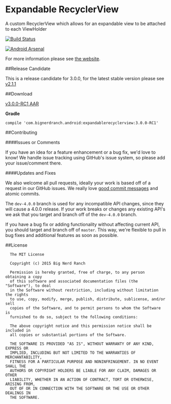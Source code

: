 # Expandable RecyclerView

A custom RecyclerView which allows for an expandable view to be attached to each ViewHolder

[![Build Status](https://travis-ci.org/bignerdranch/expandable-recycler-view.svg?branch=master)](https://travis-ci.org/bignerdranch/expandable-recycler-view)

[![Android Arsenal](https://img.shields.io/badge/Android%20Arsenal-Expandable%20RecyclerView-green.svg?style=flat)](https://android-arsenal.com/details/1/2119)

For more information please see [the website](http://bignerdranch.github.io/expandable-recycler-view/).

##Release Candidate

This is a release candidate for 3.0.0, for the latest stable version please see [v2.1.1](https://github.com/bignerdranch/expandable-recycler-view/tree/v2.1.1)

##Download

[v3.0.0-RC1 AAR](http://repo1.maven.org/maven2/com/bignerdranch/android/expandablerecyclerview/3.0.0-RC1/expandablerecyclerview-3.0.0-RC1.aar)

**Gradle**
```
compile 'com.bignerdranch.android:expandablerecyclerview:3.0.0-RC1'
```
##Contributing

####Issues or Comments

If you have an idea for a feature enhancement or a bug fix, we'd love to know! We handle issue tracking using GitHub's issue system, so please add your issue/comment there.

####Updates and Fixes

We also welcome all pull requests, ideally your work is based off of a request in our GitHub issues. We really love [good commit messages](http://chris.beams.io/posts/git-commit/) and atomic commits.

The `dev-4.0.0` branch is used for any incompatible API changes, since they will cause a 4.0.0 release. If your work breaks or changes any existing API's we ask that you target and branch off of the `dev-4.0.0` branch.

If you have a bug fix or adding functionality without affecting current API, you should target and branch off of `master`. This way, we're flexible to pull in bug fixes and additional features as soon as possible.

##License

      The MIT License
      
      Copyright (c) 2015 Big Nerd Ranch
      
      Permission is hereby granted, free of charge, to any person obtaining a copy
      of this software and associated documentation files (the "Software"), to deal
      in the Software without restriction, including without limitation the rights
      to use, copy, modify, merge, publish, distribute, sublicense, and/or sell
      copies of the Software, and to permit persons to whom the Software is
      furnished to do so, subject to the following conditions:
      
      The above copyright notice and this permission notice shall be included in
      all copies or substantial portions of the Software.
      
      THE SOFTWARE IS PROVIDED "AS IS", WITHOUT WARRANTY OF ANY KIND, EXPRESS OR
      IMPLIED, INCLUDING BUT NOT LIMITED TO THE WARRANTIES OF MERCHANTABILITY,
      FITNESS FOR A PARTICULAR PURPOSE AND NONINFRINGEMENT. IN NO EVENT SHALL THE
      AUTHORS OR COPYRIGHT HOLDERS BE LIABLE FOR ANY CLAIM, DAMAGES OR OTHER
      LIABILITY, WHETHER IN AN ACTION OF CONTRACT, TORT OR OTHERWISE, ARISING FROM,
      OUT OF OR IN CONNECTION WITH THE SOFTWARE OR THE USE OR OTHER DEALINGS IN
      THE SOFTWARE.
